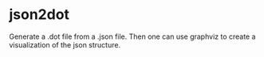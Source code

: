 # json2dot
Generate a .dot file from a .json file. Then one can use graphviz to create a visualization of the json structure.

